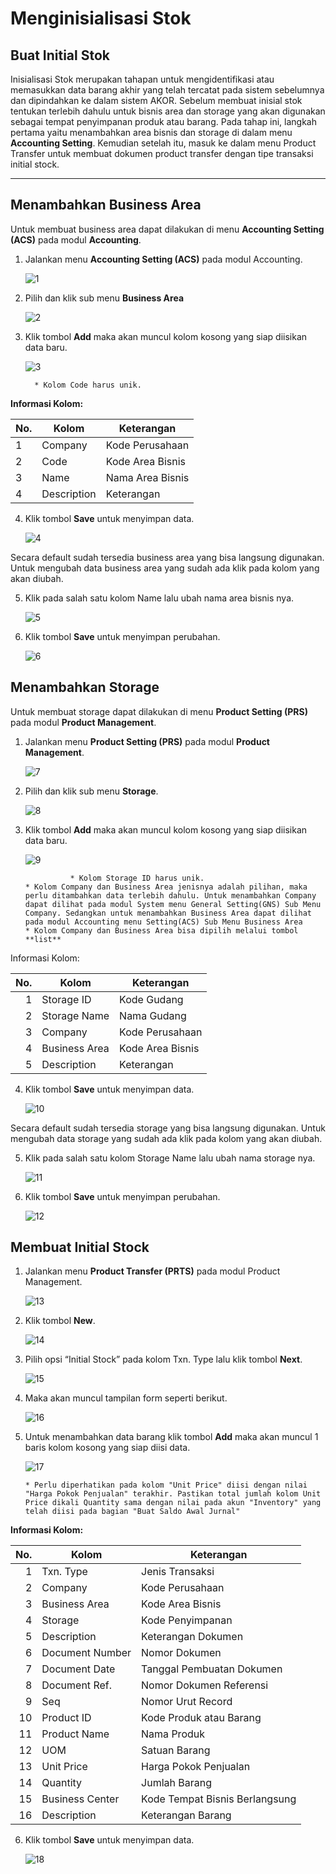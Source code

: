 # Menginisialisasi Stok


## Buat Initial Stok

Inisialisasi Stok merupakan tahapan untuk mengidentifikasi atau memasukkan data barang akhir yang telah tercatat pada sistem sebelumnya dan dipindahkan ke dalam sistem AKOR. Sebelum membuat inisial stok tentukan terlebih dahulu untuk bisnis area dan storage yang akan digunakan sebagai tempat penyimpanan produk atau barang. Pada tahap ini, langkah pertama yaitu menambahkan area bisnis dan storage di dalam menu **Accounting Setting**. Kemudian setelah itu, masuk ke dalam menu Product Transfer untuk membuat dokumen product transfer dengan tipe transaksi initial stock. 

---

## Menambahkan Business Area

Untuk membuat business area dapat dilakukan di menu **Accounting Setting (ACS)** pada modul **Accounting**.

1. Jalankan menu **Accounting Setting (ACS)** pada modul Accounting.

    ![1](../dokumentasi-akor/buat-inisialisiasi-stok/1.jpg)

    
2. Pilih dan klik sub menu **Business Area**

    ![2](../dokumentasi-akor/buat-inisialisiasi-stok/2.png)


3. Klik tombol **Add** maka akan muncul kolom kosong yang siap diisikan data baru.

    ![3](../dokumentasi-akor/buat-inisialisiasi-stok/3.png)

    ```{note} * Isi semua kolom yang terdapat tanda (*)
	  * Kolom Code harus unik.
    ```

**Informasi Kolom:**

| No. | Kolom        | Keterangan            |
|-----|--------------|-----------------------|
| 1   | Company      | Kode Perusahaan       |
| 2   | Code         | Kode Area Bisnis      |
| 3   | Name         | Nama Area Bisnis      |
| 4   | Description  | Keterangan            |


4. Klik tombol **Save** untuk menyimpan data.

    ![4](../dokumentasi-akor/buat-inisialisiasi-stok/4.png)

Secara default sudah tersedia business area yang bisa langsung digunakan. Untuk mengubah data business area yang sudah ada klik pada kolom yang akan diubah.


5. Klik pada salah satu kolom Name lalu ubah nama area bisnis nya.

    ![5](../dokumentasi-akor/buat-inisialisiasi-stok/5.png)

6. Klik tombol **Save** untuk menyimpan perubahan.

    ![6](../dokumentasi-akor/buat-inisialisiasi-stok/6.png)

## Menambahkan Storage
Untuk membuat storage dapat dilakukan di menu **Product Setting (PRS)** pada modul **Product Management**.

1. Jalankan menu **Product Setting (PRS)** pada modul **Product Management**.

    ![7](../dokumentasi-akor/buat-inisialisiasi-stok/7.jpg)

2. Pilih dan klik sub menu **Storage**.

    ![8](../dokumentasi-akor/buat-inisialisiasi-stok/8.png)

3. Klik tombol **Add** maka akan muncul kolom kosong yang siap diisikan data baru.

    ![9](../dokumentasi-akor/buat-inisialisiasi-stok/9.png)

    ```{note} 	* Isi semua kolom yang terdapat tanda (*)
	          * Kolom Storage ID harus unik.
	* Kolom Company dan Business Area jenisnya adalah pilihan, maka perlu ditambahkan data terlebih dahulu. Untuk menambahkan Company dapat dilihat pada modul System menu General Setting(GNS) Sub Menu Company. Sedangkan untuk menambahkan Business Area dapat dilihat pada modul Accounting menu Setting(ACS) Sub Menu Business Area
	* Kolom Company dan Business Area bisa dipilih melalui tombol **list**
    ```


Informasi Kolom:

| No. | Kolom           | Keterangan                 |
|----:|-----------------|----------------------------|
| 1   | Storage ID      | Kode Gudang                |
| 2   | Storage Name    | Nama Gudang                |
| 3   | Company         | Kode Perusahaan            |
| 4   | Business Area   | Kode Area Bisnis           |
| 5   | Description     | Keterangan                 |


4. Klik tombol **Save** untuk menyimpan data.

    ![10](../dokumentasi-akor/buat-inisialisiasi-stok/10.png)

 

Secara default sudah tersedia storage yang bisa langsung digunakan. Untuk mengubah data storage yang sudah ada klik pada kolom yang akan diubah.

5. Klik pada salah satu kolom Storage Name lalu ubah nama storage nya.

    ![11](../dokumentasi-akor/buat-inisialisiasi-stok/11.png)

6. Klik tombol **Save** untuk menyimpan perubahan.

     ![12](../dokumentasi-akor/buat-inisialisiasi-stok/12.png)

## Membuat Initial Stock

1. Jalankan menu **Product Transfer (PRTS)** pada modul Product Management.

    ![13](../dokumentasi-akor/buat-inisialisiasi-stok/13.jpg)

2. Klik tombol **New**.

    ![14](../dokumentasi-akor/buat-inisialisiasi-stok/14.png)

3. Pilih opsi “Initial Stock” pada kolom Txn. Type lalu klik tombol **Next**.

   ![15](../dokumentasi-akor/buat-inisialisiasi-stok/15.png)

4. Maka akan muncul tampilan form seperti berikut.

    ![16](../dokumentasi-akor/buat-inisialisiasi-stok/16.png)

5. Untuk menambahkan data barang klik tombol **Add** maka akan muncul 1 baris kolom kosong yang siap diisi data.

    ![17](../dokumentasi-akor/buat-inisialisiasi-stok/17.png)

    ```{note} 	* Isi semua kolom yang bertanda (*)
	* Perlu diperhatikan pada kolom "Unit Price" diisi dengan nilai "Harga Pokok Penjualan" terakhir. Pastikan total jumlah kolom Unit Price dikali Quantity sama dengan nilai pada akun "Inventory" yang telah diisi pada bagian "Buat Saldo Awal Jurnal"
    ```

**Informasi Kolom:**

| No. | Kolom          | Keterangan                    |
|----:|----------------|-------------------------------|
| 1   | Txn. Type      | Jenis Transaksi               |
| 2   | Company        | Kode Perusahaan               |
| 3   | Business Area  | Kode Area Bisnis              |
| 4   | Storage        | Kode Penyimpanan              |
| 5   | Description    | Keterangan Dokumen            |
| 6   | Document Number| Nomor Dokumen                 |
| 7   | Document Date  | Tanggal Pembuatan Dokumen     |
| 8   | Document Ref.  | Nomor Dokumen Referensi       |
| 9   | Seq            | Nomor Urut Record             |
|10   | Product ID      | Kode Produk atau Barang        |
|11   | Product Name    | Nama Produk                    |
|12   | UOM             | Satuan Barang                 |
|13   | Unit Price      | Harga Pokok Penjualan         |
|14   | Quantity        | Jumlah Barang                 |
|15   | Business Center | Kode Tempat Bisnis Berlangsung |
|16   | Description     | Keterangan Barang              |


6. Klik tombol **Save** untuk menyimpan data.

    ![18](../dokumentasi-akor/buat-inisialisiasi-stok/18.png)

```{tableofcontents}
```
